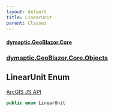 ```yaml
---
layout: default
title: LinearUnit
parent: Classes
---
```

#### [dymaptic.GeoBlazor.Core](index.html 'index')
### [dymaptic.GeoBlazor.Core.Objects](index.html#dymaptic.GeoBlazor.Core.Objects 'dymaptic.GeoBlazor.Core.Objects')

## LinearUnit Enum

<a target="_blank" href="">ArcGIS JS API</a>

```csharp
public enum LinearUnit
```
